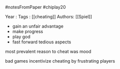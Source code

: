 #notesFromPaper
#chiplay20

Year   :
Tags   : [[cheating]]
Authors: [[Spiel]]

 - gain an unfair advantage
 - make progress
 - play god
 - fast forward tedious aspects

most prevalent reason to cheat was mood

bad games incentivize cheating by frustrating players
